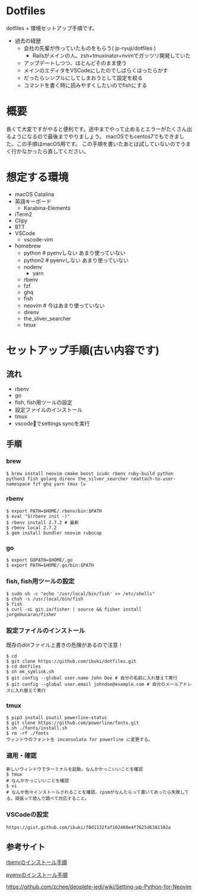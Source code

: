 # Dotfiles

dotfiles + 環境セットアップ手順です。
- 過去の経歴
  - 会社の先輩が作っていたものをもらう( jp-ryuji/dotfiles )
    - Railsがメインの人。zsh+tmuxinator+nvimでガッツリ開発していた
  - アップデートしつつ、ほとんどそのまま使う
  - メインのエディタをVSCodeにしたのでしばらくほったらかす
  - だったらシンプルにしてしまおうとして設定を絞る
  - コマンドを書く時に読みやすくしたいのでfishにする

# 概要

長くて大変ですがやると便利です。途中までやって止めるとエラーがたくさん出るようになるので最後までやりましょう。
macOSでもcentos7でもできました。この手順はmacOS用です。
この手順を書いたあとは試していないのでうまく行かなかったら直してください。

# 想定する環境

- macOS Catalina
- 英語キーボード
  - Karabina-Elements
- iTerm2
- Clipy
- BTT
- VSCode
  - vscode-vim
- homebrew
  - python # pyenvしない あまり使っていない
  - python2 # pyenvしない あまり使っていない
  - nodenv
    - yarn
  - rbenv
  - fzf
  - ghq
  - fish
  - neovim # 今はあまり使っていない
  - direnv
  - the_sliver_searcher
  - tmux

# セットアップ手順(古い内容です)

## 流れ

- rbenv
- go
- fish, fish用ツールの設定
- 設定ファイルのインストール
- tmux
- vscodeでsettings syncを実行

## 手順

### brew

```
$ brew install neovim cmake boost icu4c rbenv ruby-build python python3 fish golang direnv the_silver_searcher reattach-to-user-namespace fzf ghq yarn tmux lv
```

### rbenv

```
$ export PATH=$HOME/.rbenv/bin:$PATH
$ eval "$(rbenv init -)"
$ rbenv install 2.7.2 # 最新
$ rbenv local 2.7.2
$ gem install bundler neovim rubocop
```


### go

```
$ export GOPATH=$HOME/.go
$ export PATH=$HOME/.go/bin:$PATH
```

### fish, fish用ツールの設定

```
$ sudo sh -c "echo '/usr/local/bin/fish' >> /etc/shells"
$ chsh -s /usr/local/bin/fish
$ fish
$ curl -sL git.io/fisher | source && fisher install jorgebucaran/fisher
```

### 設定ファイルのインストール
既存のdotファイル上書きの危険があるので注意！

```
$ cd
$ git clone https://github.com/ibuki/dotfiles.git
$ cd dotfiles
$ sh mk_symlink.sh
$ git config --global user.name John Doe # 自分の名前に入れ替えて実行
$ git config --global user.email johndoe@example.com # 自分のメールアドレスに入れ替えて実行
```


### tmux
```
$ pip3 install psutil powerline-status
$ git clone https://github.com/powerline/fonts.git
$ sh ./fonts/install.sh
$ rm -rf ./fonts
ウィンドウのフォントを inconsolata for powerline に変更する。
```

### 適用・確認

```
新しいウィンドウでターミナルを起動。なんかかっこいいことを確認
$ tmux
# なんかかっこいいことを確認
$ vi
# なんか色々インストールされることを確認。cpsmがなんたらって書いてあったら失敗してる。頑張って読んで調べて対応すること。
```

### VSCodeの設定

```
https://gist.github.com/ibuki/f0d1132faf102460e4f7625d6381102a
```

## 参考サイト

[rbenvのインストール手順](https://qiita.com/issobero/items/e0443b79da117ed48294)

[pyenvのインストール手順](https://qiita.com/1000ch/items/93841f76ea52551b6a97)

https://github.com/zchee/deoplete-jedi/wiki/Setting-up-Python-for-Neovim
